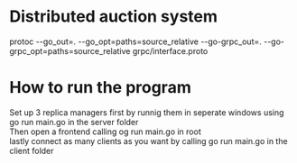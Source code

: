 # Distributed auction system

protoc --go_out=. --go_opt=paths=source_relative --go-grpc_out=. --go-grpc_opt=paths=source_relative grpc/interface.proto

# How to run the program

Set up 3 replica managers first by runnig them in seperate windows using go run main.go in the server folder  
Then open a frontend calling og run main.go in root  
lastly connect as many clients as you want by calling go run main.go in the client folder  
